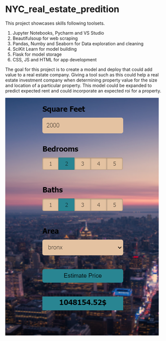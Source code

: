 # NYC_real_estate_predition
This project showcases skills following toolsets.

1. Jupyter Notebooks, Pycharm and VS Studio
2. Beautifulsoup for web scraping
3. Pandas, Numby and Seaborn for Data exploration and cleaning
4. SciKit Learn for model building
5. Flask for model storage
6. CSS, JS and HTML for app development

The goal for this project is to create a model and deploy that could add value to a real estate company. Giving a tool such as this could help a real estate investment company when determining property value for the size and location of a particular property. This model could be expanded to predict expected rent and could incorporate an expected roi for a property.

![alt text](https://github.com/DylanHallahan/NYC_real_estate_predition/blob/main/Screenshot%202020-11-04%20122731.png)
